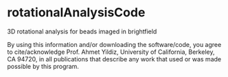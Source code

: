 # rotationalAnalysisCode
3D rotational analysis for beads imaged in brightfield

By using this information and/or downloading the software/code, you agree to cite/acknowledge
Prof. Ahmet Yildiz, University of California, Berkeley, CA 94720, 
in all publications that describe any work that used or was made possible by this program.
